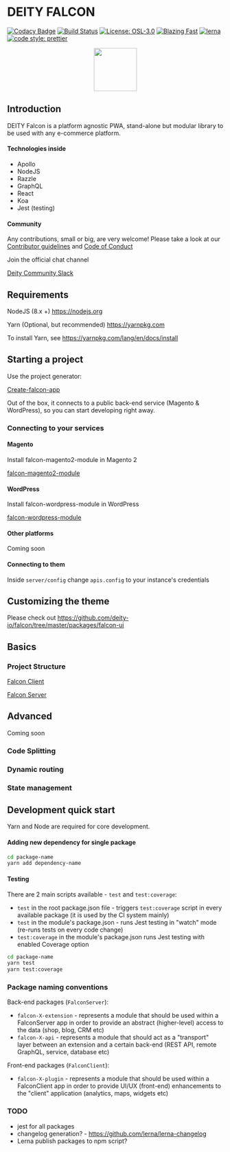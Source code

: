 # DEITY FALCON

[![Codacy Badge](https://api.codacy.com/project/badge/Grade/b8b60963bac941f081de64671ae8b7fd)](https://app.codacy.com/app/Deity/falcon?utm_source=github.com&utm_medium=referral&utm_content=deity-io/falcon&utm_campaign=Badge_Grade_Settings)
[![Build Status](https://travis-ci.org/deity-io/falcon.svg?branch=master)](https://travis-ci.org/deity-io/falcon)
[![License: OSL-3.0](https://img.shields.io/badge/license-OSL--3.0-yellow.svg?style=flat-square)](https://opensource.org/licenses/OSL-3.0)
[![Blazing Fast](https://img.shields.io/badge/speed-blazing%20%F0%9F%94%A5-brightgreen.svg?style=flat-square)](https://twitter.com/acdlite/status/974390255393505280)
[![lerna](https://img.shields.io/badge/maintained%20with-lerna-cc00ff.svg?style=flat-square)](https://lernajs.io/)
[![code style: prettier](https://img.shields.io/badge/code_style-prettier-ff69b4.svg?style=flat-square)](https://github.com/prettier/prettier)

<p align="center">
  <img alight="center" width="100" src="https://user-images.githubusercontent.com/1118933/46464650-2f40df00-c7c7-11e8-827c-576ce330cb06.png" />
</p>

## Introduction

DEITY Falcon is a platform agnostic PWA, stand-alone but modular library to be used with any e-commerce platform.

#### Technologies inside

- Apollo
- NodeJS
- Razzle
- GraphQL
- React
- Koa
- Jest (testing)

#### Community

Any contributions, small or big, are very welcome! Please take a look at our [Contributor guidelines](https://github.com/deity-io/falcon/blob/master/.github/CONTRIBUTING.md) and [Code of Conduct](https://github.com/deity-io/falcon/blob/master/.github/CODE_OF_CONDUCT.md)

Join the official chat channel

[Deity Community Slack](http://slack.deity.io)

## Requirements

NodeJS (8.x +) https://nodejs.org

Yarn (Optional, but recommended) https://yarnpkg.com


To install Yarn, see https://yarnpkg.com/lang/en/docs/install

## Starting a project

Use the project generator:

[Create-falcon-app](https://github.com/deity-io/falcon/tree/master/packages/create-falcon-app)

Out of the box, it connects to a public back-end service (Magento & WordPress), so you can start developing right away.

### Connecting to your services

#### Magento

Install falcon-magento2-module in Magento 2

[falcon-magento2-module](https://github.com/deity-io/falcon-magento2-module)

#### WordPress

Install falcon-wordpress-module in WordPress

[falcon-wordpress-module](https://github.com/deity-io/falcon-wordpress-module)

#### Other platforms

Coming soon

#### Connecting to them

Inside `server/config` change `apis.config` to your instance's credentials

## Customizing the theme

Please check out https://github.com/deity-io/falcon/tree/master/packages/falcon-ui

## Basics

### Project Structure

[Falcon Client](https://github.com/deity-io/falcon/tree/master/packages/falcon-client)

[Falcon Server](https://github.com/deity-io/falcon/tree/master/packages/falcon-server)

## Advanced

Coming soon

### Code Splitting

### Dynamic routing

### State management

## Development quick start

Yarn and Node are required for core development.

#### Adding new dependency for single package

```bash
cd package-name
yarn add dependency-name
```

#### Testing

There are 2 main scripts available - `test` and `test:coverage`:

- `test` in the root package.json file - triggers `test:coverage` script in every available package (it is used by the CI system mainly)
- `test` in the module's package.json - runs Jest testing in "watch" mode (re-runs tests on every code change)
- `test:coverage` in the module's package.json runs Jest testing with enabled Coverage option

```bash
cd package-name
yarn test
yarn test:coverage
```

### Package naming conventions

Back-end packages (`FalconServer`):

- `falcon-X-extension` - represents a module that should be used within a FalconServer app in order
to provide an abstract (higher-level) access to the data (shop, blog, CRM etc)
- `falcon-X-api` - represents a module that should act as a "transport" layer between an extension
and a certain back-end (REST API, remote GraphQL, service, database etc)

Front-end packages (`FalconClient`):

- `falcon-X-plugin` - represents a module that should be used within a FalconClient app in order to provide
UI/UX (front-end) enhancements to the "client" application (analytics, maps, widgets etc)

### TODO

- jest for all packages
- changelog generation? - https://github.com/lerna/lerna-changelog
- Lerna publish packages to npm script?
